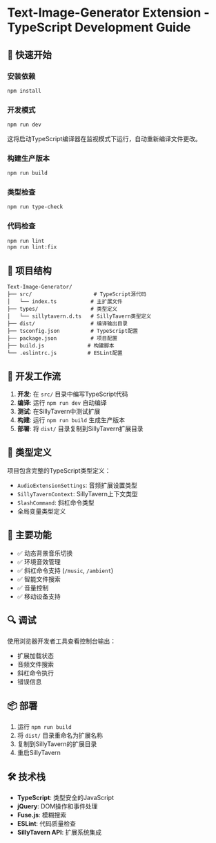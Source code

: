 # Text-Image-Generator Extension - TypeScript Development Guide

## 🚀 快速开始

### 安装依赖
```bash
npm install
```

### 开发模式
```bash
npm run dev
```
这将启动TypeScript编译器在监视模式下运行，自动重新编译文件更改。

### 构建生产版本
```bash
npm run build
```

### 类型检查
```bash
npm run type-check
```

### 代码检查
```bash
npm run lint
npm run lint:fix
```

## 📁 项目结构

```
Text-Image-Generator/
├── src/                    # TypeScript源代码
│   └── index.ts           # 主扩展文件
├── types/                 # 类型定义
│   └── sillytavern.d.ts   # SillyTavern类型定义
├── dist/                  # 编译输出目录
├── tsconfig.json          # TypeScript配置
├── package.json           # 项目配置
├── build.js              # 构建脚本
└── .eslintrc.js          # ESLint配置
```

## 🔧 开发工作流

1. **开发**: 在 `src/` 目录中编写TypeScript代码
2. **编译**: 运行 `npm run dev` 自动编译
3. **测试**: 在SillyTavern中测试扩展
4. **构建**: 运行 `npm run build` 生成生产版本
5. **部署**: 将 `dist/` 目录复制到SillyTavern扩展目录

## 📝 类型定义

项目包含完整的TypeScript类型定义：

- `AudioExtensionSettings`: 音频扩展设置类型
- `SillyTavernContext`: SillyTavern上下文类型
- `SlashCommand`: 斜杠命令类型
- 全局变量类型定义

## 🎯 主要功能

- ✅ 动态背景音乐切换
- ✅ 环境音效管理
- ✅ 斜杠命令支持 (`/music`, `/ambient`)
- ✅ 智能文件搜索
- ✅ 音量控制
- ✅ 移动设备支持

## 🔍 调试

使用浏览器开发者工具查看控制台输出：
- 扩展加载状态
- 音频文件搜索
- 斜杠命令执行
- 错误信息

## 📦 部署

1. 运行 `npm run build`
2. 将 `dist/` 目录重命名为扩展名称
3. 复制到SillyTavern的扩展目录
4. 重启SillyTavern

## 🛠️ 技术栈

- **TypeScript**: 类型安全的JavaScript
- **jQuery**: DOM操作和事件处理
- **Fuse.js**: 模糊搜索
- **ESLint**: 代码质量检查
- **SillyTavern API**: 扩展系统集成
